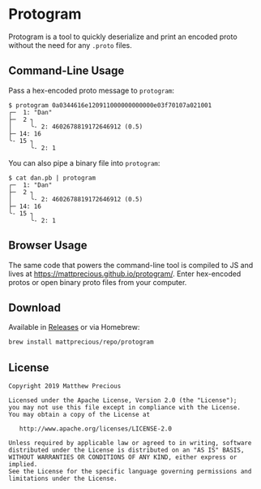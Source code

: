 # Protogram

Protogram is a tool to quickly deserialize and print an encoded proto without the need for any `.proto` files.

## Command-Line Usage

Pass a hex-encoded proto message to `protogram`:

```
$ protogram 0a0344616e120911000000000000e03f70107a021001
┌─  1: "Dan"
├─  2 ┐
│     ╰- 2: 4602678819172646912 (0.5)
├─ 14: 16
╰- 15 ┐
      ╰- 2: 1
```

You can also pipe a binary file into `protogram`:

```
$ cat dan.pb | protogram
┌─  1: "Dan"
├─  2 ┐
│     ╰- 2: 4602678819172646912 (0.5)
├─ 14: 16
╰- 15 ┐
      ╰- 2: 1
```

## Browser Usage

The same code that powers the command-line tool is compiled to JS and lives at
https://mattprecious.github.io/protogram/. Enter hex-encoded protos or open binary proto
files from your computer.

## Download

Available in [Releases](https://github.com/mattprecious/protogram/releases) or via Homebrew:

```bash
brew install mattprecious/repo/protogram
```

## License

```
Copyright 2019 Matthew Precious

Licensed under the Apache License, Version 2.0 (the "License");
you may not use this file except in compliance with the License.
You may obtain a copy of the License at

   http://www.apache.org/licenses/LICENSE-2.0

Unless required by applicable law or agreed to in writing, software
distributed under the License is distributed on an "AS IS" BASIS,
WITHOUT WARRANTIES OR CONDITIONS OF ANY KIND, either express or implied.
See the License for the specific language governing permissions and
limitations under the License.
```
